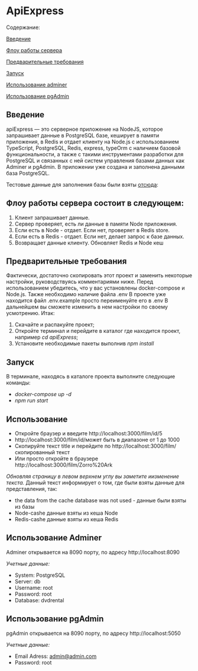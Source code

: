 
# ApiExpress

Содержание:

[Введение](#introduction)

[Флоу работы сервера](#flow)

[Предварительные требования](#requirements)

[Запуск](#start)

[Использование adminer](#adminer)

[Использование pgAdmin](#pgAdmin)
 
## <a name="introduction">Введение</a> 
apiExpress — это серверное приложение на NodeJS, которое запрашивает данные в PostgreSQL базе, кеширует в памяти приложения, в Redis и отдает клиенту 
на Node.js с использованием TypeScript, PostgreSQL, Redis, express, typeOrm с наличием базовой функциональности, а также 
с такими инструментами разработки для PostgreSQL и связанных с ней систем управления базами данных как Adminer и pgAdmin.
В приложении уже создана и заполнена данными база PostgreSQL.

Тестовые данные для заполнения базы были взяты [отсюда](https://www.postgresqltutorial.com/postgresql-sample-database):

## <a name="flow">Флоу работы сервера состоит в следующем:</a>
1. Клиент запрашивает данные.
2. Сервер проверяет, есть ли данные в памяти Node приложения.
3. Если есть в Node - отдает. Если нет, проверяет в Redis store.
4. Если есть в Redis - отдает. Если нет, делает запрос к базе данных.
5. Возвращает данные клиенту. Обновляет Redis и Node кеш


## <a name="requirements">Предварительные требования</a>
Фактически, достаточно скопировать этот проект и заменить некоторые настройки, руководствуясь комментариями ниже.
Перед использованием убедитесь, что у вас установлены docker-compose и Node.js.
Также необходимо наличие файла .env В проекте уже находится файл .env.example просто переименуйте его в .env
В дальнейшем вы сможете изменить в нем настройки по своему усмотрению.
Итак:
1. Скачайте и распакуйте проект;
2. Откройте терминал и перейдите в каталог где находится проект, например *cd apiExpress*;
3. Установите необходимые пакеты выполнив *npm install*

## <a name="start">Запуск</a>
В терминале, находясь в каталоге проекта выполните следующие команды:
- *docker-compose up -d*
- *npm run start*

## <a name="start">Использование</a> 
- Откройте браузер и введите http://localhost:3000/film/id/5
- http://localhost:3000/film/id/может быть в диапазоне от 1 до 1000
- Скопируйте текст title и перейдите по http://localhost:3000/film/скопированный текст
- Или просто откройте в браузере http://localhost:3000/film/Zorro%20Ark

*Обновляя страницу в левом верхнем углу вы заметите иизменение текста.*
Данный текст информирует о том, где были взяты данные для представления, так:
- the data from the cache database was not used - данные были взяты из базы
- Node-cashe данные взяты из кеша Node
- Redis-cashe данные взяты из кеша Redis

## <a name="adminer">Использование Adminer</a> 
Adminer открывается на 8090 порту, по адресу http://localhost:8090

_Учетные данные:_
- System: PostgreSQL
- Server: db
- Username: root	
- Password: root	
- Database: dvdrental	

## <a name="pgAdmin">Использование pgAdmin</a> 
pgAdmin открывается на 8090 порту, по адресу http://localhost:5050

_Учетные данные:_
- Email Adress: admin@admin.com
- Password:  root





